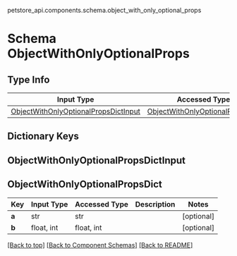 petstore_api.components.schema.object_with_only_optional_props
# Schema ObjectWithOnlyOptionalProps

## Type Info
Input Type | Accessed Type | Description | Notes
------------ | ------------- | ------------- | -------------
[ObjectWithOnlyOptionalPropsDictInput](#objectwithonlyoptionalpropsdictinput) | [ObjectWithOnlyOptionalPropsDict](#objectwithonlyoptionalpropsdict) |  |

## Dictionary Keys
## ObjectWithOnlyOptionalPropsDictInput
## ObjectWithOnlyOptionalPropsDict

Key | Input Type | Accessed Type | Description | Notes
------------ | ------------- | ------------- | ------------- | -------------
**a** | str | str |  | [optional]
**b** | float, int | float, int |  | [optional]

[[Back to top]](#top) [[Back to Component Schemas]](../../../README.md#Component-Schemas) [[Back to README]](../../../README.md)
